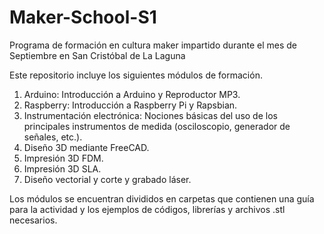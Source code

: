 # Maker-School-S1
Programa de formación en cultura maker impartido durante el mes de Septiembre en San Cristóbal de La Laguna

Este repositorio incluye los siguientes módulos de formación.
1. Arduino: Introducción a Arduino y Reproductor MP3.
2. Raspberry: Introducción a Raspberry Pi y Rapsbian.
3. Instrumentación electrónica: Nociones básicas del uso de los principales instrumentos de medida (osciloscopio, generador de señales, etc.).
4. Diseño 3D mediante FreeCAD.
5. Impresión 3D FDM.
6. Impresión 3D SLA.
7. Diseño vectorial y corte y grabado láser.

Los módulos se encuentran divididos en carpetas que contienen una guía para la actividad y los ejemplos de códigos, librerías y archivos .stl necesarios.
